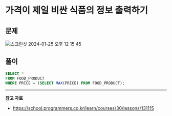 # 가격이 제일 비싼 식품의 정보 출력하기

## 문제

![스크린샷 2024-01-25 오후 12 15 45](https://github.com/Heo-y-y/development-blog/assets/112863029/f1b13c02-aa94-4f5f-9c1d-eeec8471e9e0)

## 풀이

```sql
SELECT *
FROM FOOD_PRODUCT
WHERE PRICE = (SELECT MAX(PRICE) FROM FOOD_PRODUCT);
```

---

**참고 자료**

- <https://school.programmers.co.kr/learn/courses/30/lessons/131115>
